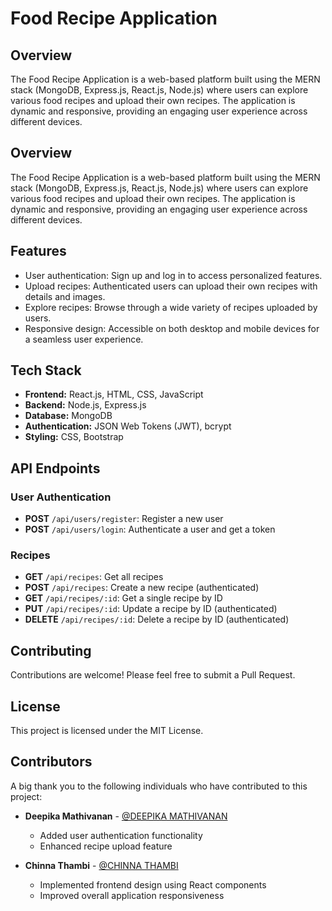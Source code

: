 # Food Recipe Application
## Overview
The Food Recipe Application is a web-based platform built using the MERN stack (MongoDB, Express.js, React.js, Node.js) where users can explore various food recipes and upload their own recipes. The application is dynamic and responsive, providing an engaging user experience across different devices.

## Overview
The Food Recipe Application is a web-based platform built using the MERN stack (MongoDB, Express.js, React.js, Node.js) where users can explore various food recipes and upload their own recipes. The application is dynamic and responsive, providing an engaging user experience across different devices.


## Features
- User authentication: Sign up and log in to access personalized features.
- Upload recipes: Authenticated users can upload their own recipes with details and images.
- Explore recipes: Browse through a wide variety of recipes uploaded by users.
- Responsive design: Accessible on both desktop and mobile devices for a seamless user experience.

## Tech Stack
- **Frontend:** React.js, HTML, CSS, JavaScript
- **Backend:** Node.js, Express.js
- **Database:** MongoDB
- **Authentication:** JSON Web Tokens (JWT), bcrypt
- **Styling:** CSS, Bootstrap


## API Endpoints
### User Authentication
- **POST** `/api/users/register`: Register a new user
- **POST** `/api/users/login`: Authenticate a user and get a token

### Recipes
- **GET** `/api/recipes`: Get all recipes
- **POST** `/api/recipes`: Create a new recipe (authenticated)
- **GET** `/api/recipes/:id`: Get a single recipe by ID
- **PUT** `/api/recipes/:id`: Update a recipe by ID (authenticated)
- **DELETE** `/api/recipes/:id`: Delete a recipe by ID (authenticated)

## Contributing
Contributions are welcome! Please feel free to submit a Pull Request.

## License
This project is licensed under the MIT License.

## Contributors

A big thank you to the following individuals who have contributed to this project:

- **Deepika Mathivanan** - [@DEEPIKA MATHIVANAN]([https://github.com/johndoe](https://github.com/22CSR041))
  - Added user authentication functionality
  - Enhanced recipe upload feature
  
- **Chinna Thambi** - [@CHINNA THAMBI]([https://github.com/janesmith](https://github.com/chinnathambigitHub))
  - Implemented frontend design using React components
  - Improved overall application responsiveness


